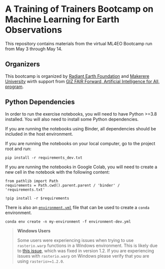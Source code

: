 # A Training of Trainers Bootcamp on Machine Learning for Earth Observations 

This repository contains materials from the virtual ML4EO Bootcamp run from May 3 through May 14. 

## Organizers

This bootcamp is organized by [Radiant Earth Foundation](www.radiant.earth) and [Makerere University](https://air.ug/) wirth support from [GIZ FAIR Forward, Artificial Intelligence for All, program](https://www.giz.de/expertise/html/61982.html).

## Python Dependencies

In order to run the exercise notebooks, you will need to have Python >=3.8 installed. You will also
need to install some Python dependencies. 

If you are running the notebooks using Binder, all dependencies should be included in the host 
environment.

If you are running the notebooks on your local computer, go to the project root and run:

```
pip install -r requirements_dev.txt
```

If you are running the notebooks in Google Colab, you will need to create a new cell in the notebook
with the following content:

```
from pathlib import Path
requirements = Path.cwd().parent.parent / 'binder' / 'requirements.txt'

!pip install -r $requirements
```

There is also an [`environment.yml`](./environment-dev.yml) file that can be used to create a
`conda` environment.

```
conda env create -n my-environment -f environment-dev.yml
```

> **Windows Users**
> 
> Some users were experiencing issues when trying to use `rasterio.warp` functions in a Windows
> environment. This is likely due to [this issue](https://github.com/mapbox/rasterio/issues/2079),
> which was fixed in version 1.2. If you are experiencing issues with `rasterio.warp` on Windows
> please verify that you are using `rasterio>=1.2.0`.
